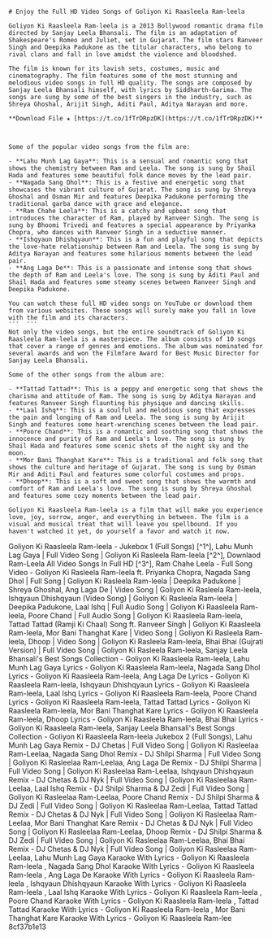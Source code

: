 
 ``` 
# Enjoy the Full HD Video Songs of Goliyon Ki Raasleela Ram-leela
 
Goliyon Ki Raasleela Ram-leela is a 2013 Bollywood romantic drama film directed by Sanjay Leela Bhansali. The film is an adaptation of Shakespeare's Romeo and Juliet, set in Gujarat. The film stars Ranveer Singh and Deepika Padukone as the titular characters, who belong to rival clans and fall in love amidst the violence and bloodshed.
 
The film is known for its lavish sets, costumes, music and cinematography. The film features some of the most stunning and melodious video songs in full HD quality. The songs are composed by Sanjay Leela Bhansali himself, with lyrics by Siddharth-Garima. The songs are sung by some of the best singers in the industry, such as Shreya Ghoshal, Arijit Singh, Aditi Paul, Aditya Narayan and more.
 
**Download File ★ [https://t.co/1fTrDRpzDK](https://t.co/1fTrDRpzDK)**


 
Some of the popular video songs from the film are:
 
- **Lahu Munh Lag Gaya**: This is a sensual and romantic song that shows the chemistry between Ram and Leela. The song is sung by Shail Hada and features some beautiful folk dance moves by the lead pair.
- **Nagada Sang Dhol**: This is a festive and energetic song that showcases the vibrant culture of Gujarat. The song is sung by Shreya Ghoshal and Osman Mir and features Deepika Padukone performing the traditional garba dance with grace and elegance.
- **Ram Chahe Leela**: This is a catchy and upbeat song that introduces the character of Ram, played by Ranveer Singh. The song is sung by Bhoomi Trivedi and features a special appearance by Priyanka Chopra, who dances with Ranveer Singh in a seductive manner.
- **Ishqyaun Dhishqyaun**: This is a fun and playful song that depicts the love-hate relationship between Ram and Leela. The song is sung by Aditya Narayan and features some hilarious moments between the lead pair.
- **Ang Laga De**: This is a passionate and intense song that shows the depth of Ram and Leela's love. The song is sung by Aditi Paul and Shail Hada and features some steamy scenes between Ranveer Singh and Deepika Padukone.

You can watch these full HD video songs on YouTube or download them from various websites. These songs will surely make you fall in love with the film and its characters.
 ```  ``` 
Not only the video songs, but the entire soundtrack of Goliyon Ki Raasleela Ram-leela is a masterpiece. The album consists of 10 songs that cover a range of genres and emotions. The album was nominated for several awards and won the Filmfare Award for Best Music Director for Sanjay Leela Bhansali.
 
Some of the other songs from the album are:

- **Tattad Tattad**: This is a peppy and energetic song that shows the charisma and attitude of Ram. The song is sung by Aditya Narayan and features Ranveer Singh flaunting his physique and dancing skills.
- **Laal Ishq**: This is a soulful and melodious song that expresses the pain and longing of Ram and Leela. The song is sung by Arijit Singh and features some heart-wrenching scenes between the lead pair.
- **Poore Chand**: This is a romantic and soothing song that shows the innocence and purity of Ram and Leela's love. The song is sung by Shail Hada and features some scenic shots of the night sky and the moon.
- **Mor Bani Thanghat Kare**: This is a traditional and folk song that shows the culture and heritage of Gujarat. The song is sung by Osman Mir and Aditi Paul and features some colorful costumes and props.
- **Dhoop**: This is a soft and sweet song that shows the warmth and comfort of Ram and Leela's love. The song is sung by Shreya Ghoshal and features some cozy moments between the lead pair.

Goliyon Ki Raasleela Ram-leela is a film that will make you experience love, joy, sorrow, anger, and everything in between. The film is a visual and musical treat that will leave you spellbound. If you haven't watched it yet, do yourself a favor and watch it now.
 ``` 
Goliyon Ki Raasleela Ram-leela - Jukebox 1 (Full Songs) [^1^],  Lahu Munh Lag Gaya | Full Video Song | Goliyon Ki Rasleela Ram-leela [^2^],  Downlaod Ram-Leela All Video Songs In Full HD [^3^],  Ram Chahe Leela - Full Song Video - Goliyon Ki Rasleela Ram-leela ft. Priyanka Chopra,  Nagada Sang Dhol | Full Song | Goliyon Ki Rasleela Ram-leela | Deepika Padukone | Shreya Ghoshal,  Ang Laga De | Video Song | Goliyon Ki Rasleela Ram-leela,  Ishqyaun Dhishqyaun (Video Song) | Goliyon Ki Rasleela Ram-leela | Deepika Padukone,  Laal Ishq | Full Audio Song | Goliyon Ki Raasleela Ram-leela,  Poore Chand | Full Audio Song | Goliyon Ki Raasleela Ram-leela,  Tattad Tattad (Ramji Ki Chaal) Song ft. Ranveer Singh | Goliyon Ki Raasleela Ram-leela,  Mor Bani Thanghat Kare | Video Song | Goliyon Ki Rasleela Ram-leela,  Dhoop | Video Song | Goliyon Ki Rasleela Ram-leela,  Bhai Bhai (Gujrati Version) | Full Video Song | Goliyon Ki Rasleela Ram-leela,  Sanjay Leela Bhansali's Best Songs Collection - Goliyon Ki Raasleela Ram-leela,  Lahu Munh Lag Gaya Lyrics - Goliyon Ki Raasleela Ram-leela,  Nagada Sang Dhol Lyrics - Goliyon Ki Raasleela Ram-leela,  Ang Laga De Lyrics - Goliyon Ki Raasleela Ram-leela,  Ishqyaun Dhishqyaun Lyrics - Goliyon Ki Raasleela Ram-leela,  Laal Ishq Lyrics - Goliyon Ki Raasleela Ram-leela,  Poore Chand Lyrics - Goliyon Ki Raasleela Ram-leela,  Tattad Tattad Lyrics - Goliyon Ki Raasleela Ram-leela,  Mor Bani Thanghat Kare Lyrics - Goliyon Ki Raasleela Ram-leela,  Dhoop Lyrics - Goliyon Ki Raasleela Ram-leela,  Bhai Bhai Lyrics - Goliyon Ki Raasleela Ram-leela,  Sanjay Leela Bhansali's Best Songs Collection - Goliyon Ki Raasleela Ram-leela Jukebox 2 (Full Songs),  Lahu Munh Lag Gaya Remix - DJ Chetas | Full Video Song | Goliyon Ki Rasleelaa Ram-Leelaa,  Nagada Sang Dhol Remix - DJ Shilpi Sharma | Full Video Song | Goliyon Ki Rasleelaa Ram-Leelaa,  Ang Laga De Remix - DJ Shilpi Sharma | Full Video Song | Goliyon Ki Rasleelaa Ram-Leelaa,  Ishqyaun Dhishqyaun Remix - DJ Chetas & DJ Nyk | Full Video Song | Goliyon Ki Rasleelaa Ram-Leelaa,  Laal Ishq Remix - DJ Shilpi Sharma & DJ Zedi | Full Video Song | Goliyon Ki Rasleelaa Ram-Leelaa,  Poore Chand Remix - DJ Shilpi Sharma & DJ Zedi | Full Video Song | Goliyon Ki Rasleelaa Ram-Leelaa,  Tattad Tattad Remix - DJ Chetas & DJ Nyk | Full Video Song | Goliyon Ki Rasleelaa Ram-Leelaa,  Mor Bani Thanghat Kare Remix - DJ Chetas & DJ Nyk | Full Video Song | Goliyon Ki Rasleelaa Ram-Leelaa,  Dhoop Remix - DJ Shilpi Sharma & DJ Zedi | Full Video Song | Goliyon Ki Rasleelaa Ram-Leelaa,  Bhai Bhai Remix - DJ Chetas & DJ Nyk | Full Video Song | Goliyon Ki Rasleelaa Ram-Leelaa,  Lahu Munh Lag Gaya Karaoke With Lyrics - Goliyon Ki Raasleela Ram-leela ,  Nagada Sang Dhol Karaoke With Lyrics - Goliyon Ki Raasleela Ram-leela ,  Ang Laga De Karaoke With Lyrics - Goliyon Ki Raasleela Ram-leela ,  Ishqyaun Dhishqyaun Karaoke With Lyrics - Goliyon Ki Raasleela Ram-leela ,  Laal Ishq Karaoke With Lyrics - Goliyon Ki Raasleela Ram-leela ,  Poore Chand Karaoke With Lyrics - Goliyon Ki Raasleela Ram-leela ,  Tattad Tattad Karaoke With Lyrics - Goliyon Ki Raasleela Ram-leela ,  Mor Bani Thanghat Kare Karaoke With Lyrics - Goliyon Ki Raasleela Ram-lee
 8cf37b1e13
 

